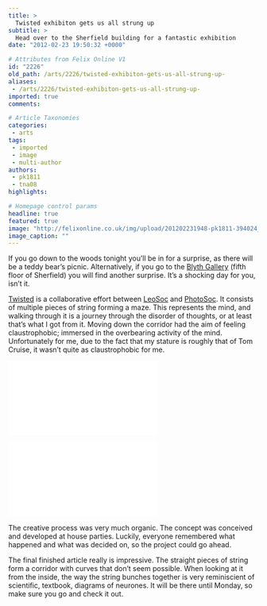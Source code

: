 ```yaml
---
title: >
  Twisted exhibiton gets us all strung up
subtitle: >
  Head over to the Sherfield building for a fantastic exhibition
date: "2012-02-23 19:50:32 +0000"

# Attributes from Felix Online V1
id: "2226"
old_path: /arts/2226/twisted-exhibiton-gets-us-all-strung-up-
aliases:
 - /arts/2226/twisted-exhibiton-gets-us-all-strung-up-
imported: true
comments:

# Article Taxonomies
categories:
 - arts
tags:
 - imported
 - image
 - multi-author
authors:
 - pk1811
 - tna08
highlights:

# Homepage control params
headline: true
featured: true
image: "http://felixonline.co.uk/img/upload/201202231948-pk1811-394024_3407060380286_1383233672_3448256_2141413109_n.jpg"
image_caption: ""
---
```


If you go down to the woods tonight you’ll be in for a surprise, as there will be a teddy bear’s picnic. Alternatively, if you go to the [Blyth Gallery](http://www3.imperial.ac.uk/arts/visualart/blythgallery) (fifth floor of Sherfield) you will find another surprise. It’s a shocking day for you, isn’t it.

[Twisted](http://www2.imperial.ac.uk/blog/reporter/2012/02/22/students-showcase-their-creativity-in-artsfest-2012/) is a collaborative effort between [LeoSoc](http://www.union.ic.ac.uk/arts/leonardo/) and [PhotoSoc](http://www.union.ic.ac.uk/media/photosoc/). It consists of multiple pieces of string forming a maze. This represents the mind, and walking through it is a journey through the disorder of thoughts, or at least that’s what I got from it. Moving down the corridor had the aim of feeling claustrophobic; immersed in the overbearing activity of the mind. Unfortunately for me, due to the fact that my stature is roughly that of Tom Cruise, it wasn’t quite as claustrophobic for me.

![428774_3407197703719_1383233672_3448343_1978155834_n.jpg](/inc/timthumb.php?src=/img/upload/201202231949-pk1811-428774_3407197703719_1383233672_3448343_1978155834_n.jpg&w=460px&zc=1&a=t)

![431134_3407186023427_1383233672_3448319_1103735813_n.jpg](/inc/timthumb.php?src=/img/upload/201202231949-pk1811-431134_3407186023427_1383233672_3448319_1103735813_n.jpg&w=460px&zc=1&a=t)

The creative process was very much organic. The concept was conceived and developed at house parties. Luckily, everyone remembered what happened and what was decided on, so the project could go ahead.

The final finished article really is impressive. The straight pieces of string form a corridor with curves that don’t seem possible. When looking at it from the inside, the way the string bunches together is very reminiscient of scientific, textbook, diagrams of neurones. It will be there until Monday, so make sure you go and check it out.
